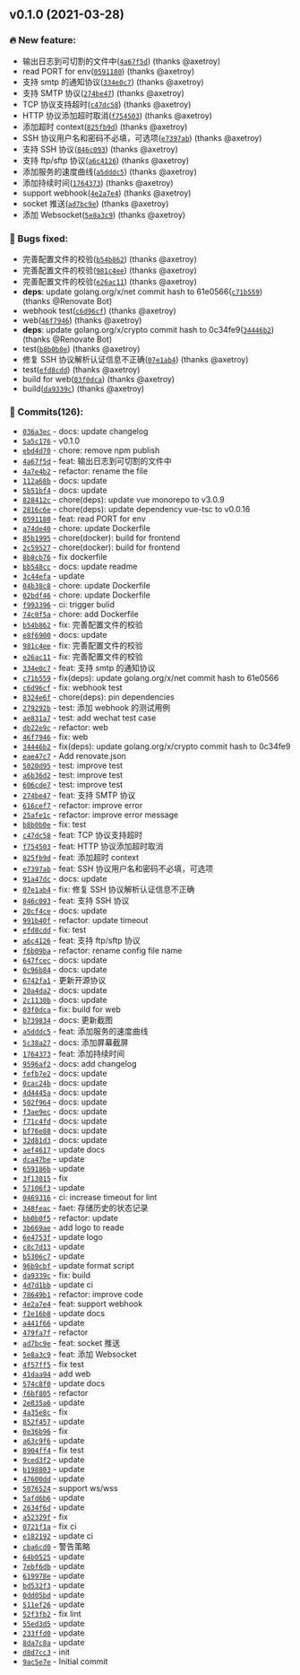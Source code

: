 v0.1.0 (2021-03-28)
-------------------

### 🔥 New feature:

-	输出日志到可切割的文件中([`4a67f5d`](https://github.com/axetroy/watchdog/commit/4a67f5d168157babf2cb8bedcefaab2b02ab1628)) (thanks @axetroy)
-	read PORT for env([`0591180`](https://github.com/axetroy/watchdog/commit/05911808a9d7b496db4b349e00a0693789e29486)) (thanks @axetroy)
-	支持 smtp 的通知协议([`334e0c7`](https://github.com/axetroy/watchdog/commit/334e0c7d87fe3a68af1a93eacb0ef4f6a92c1ef1)) (thanks @axetroy)
-	支持 SMTP 协议([`274be47`](https://github.com/axetroy/watchdog/commit/274be47589e284f9a04830b86ca830cf00a3b066)) (thanks @axetroy)
-	TCP 协议支持超时([`c47dc58`](https://github.com/axetroy/watchdog/commit/c47dc583797df22ae728a747696583711fe78fd9)) (thanks @axetroy)
-	HTTP 协议添加超时取消([`f754503`](https://github.com/axetroy/watchdog/commit/f7545038e4bcd223aa61bf94b4205f1775f0b1a9)) (thanks @axetroy)
-	添加超时 context([`825fb9d`](https://github.com/axetroy/watchdog/commit/825fb9d10f2c30422a09fb756d9e7a257da174bf)) (thanks @axetroy)
-	SSH 协议用户名和密码不必填，可选项([`e7397ab`](https://github.com/axetroy/watchdog/commit/e7397abc01fe19d107969dfb991b3993e708eb67)) (thanks @axetroy)
-	支持 SSH 协议([`846c093`](https://github.com/axetroy/watchdog/commit/846c093c0a12c39f48162215cb4c81e5aeebb706)) (thanks @axetroy)
-	支持 ftp/sftp 协议([`a6c4126`](https://github.com/axetroy/watchdog/commit/a6c41263615895bf1a99f2cb253b02137472e6ca)) (thanks @axetroy)
-	添加服务的速度曲线([`a5dddc5`](https://github.com/axetroy/watchdog/commit/a5dddc521f2919ff232074b795f12dccb0f81305)) (thanks @axetroy)
-	添加持续时间([`1764373`](https://github.com/axetroy/watchdog/commit/17643739ad94b03e1badc3f83304c230a2e7de49)) (thanks @axetroy)
-	support webhook([`4e2a7e4`](https://github.com/axetroy/watchdog/commit/4e2a7e482e2749293f292ea8f90b7192b456bfc3)) (thanks @axetroy)
-	socket 推送([`ad7bc9e`](https://github.com/axetroy/watchdog/commit/ad7bc9e3a084a5da0a8d1bab98c516f1a9cc4107)) (thanks @axetroy)
-	添加 Websocket([`5e8a3c9`](https://github.com/axetroy/watchdog/commit/5e8a3c9da373e7c51b9447c359be06d9e1c9da14)) (thanks @axetroy)

### 🐛 Bugs fixed:

-	完善配置文件的校验([`b54b862`](https://github.com/axetroy/watchdog/commit/b54b862a74d05ff70a12d9529b70eb0e0d5818f2)) (thanks @axetroy)
-	完善配置文件的校验([`981c4ee`](https://github.com/axetroy/watchdog/commit/981c4ee96252139624454ed2d2945abe387aa044)) (thanks @axetroy)
-	完善配置文件的校验([`e26ac11`](https://github.com/axetroy/watchdog/commit/e26ac11e1e6d433ffd6eefaf61539df93f811a39)) (thanks @axetroy)
-	**deps**: update golang.org/x/net commit hash to 61e0566([`c71b559`](https://github.com/axetroy/watchdog/commit/c71b559ddd3e497cb66ed74f66a035fe473a887c)) (thanks @Renovate Bot)
-	webhook test([`c6d96cf`](https://github.com/axetroy/watchdog/commit/c6d96cf8cc8117b89fef149d20a1808bceb5d99e)) (thanks @axetroy)
-	web([`46f7946`](https://github.com/axetroy/watchdog/commit/46f7946c47053d1f71e5b668bae90ed3724ef600)) (thanks @axetroy)
-	**deps**: update golang.org/x/crypto commit hash to 0c34fe9([`34446b2`](https://github.com/axetroy/watchdog/commit/34446b2ed9b67ad914dfc97b621bcd99bb0a309b)) (thanks @Renovate Bot)
-	test([`b8b0b0e`](https://github.com/axetroy/watchdog/commit/b8b0b0ee0bc7d7e31534853cf8a0bd8f9aafcecf)) (thanks @axetroy)
-	修复 SSH 协议解析认证信息不正确([`07e1ab4`](https://github.com/axetroy/watchdog/commit/07e1ab4f590ae34e8616b59171ad877c0165b947)) (thanks @axetroy)
-	test([`efd8cdd`](https://github.com/axetroy/watchdog/commit/efd8cddbf2a1fc050b2975264f70962164758070)) (thanks @axetroy)
-	build for web([`03f0dca`](https://github.com/axetroy/watchdog/commit/03f0dcae72903cc4365b58d8a2d8e132e2d1a579)) (thanks @axetroy)
-	build([`da9339c`](https://github.com/axetroy/watchdog/commit/da9339c822862b8ee3b5004379885f05075c895e)) (thanks @axetroy)

### 💪 Commits(126):

-	[`036a3ec`](https://github.com/axetroy/watchdog/commit/036a3ec63a001190820a82a8849f4d13a191eac1) - docs: update changelog
-	[`5a5c176`](https://github.com/axetroy/watchdog/commit/5a5c176f077218bd53aa68a95eeddd9a0d934fb8) - v0.1.0
-	[`ebd4d70`](https://github.com/axetroy/watchdog/commit/ebd4d703f146c70eccfb59f3dc5965ba96eddfa1) - chore: remove npm publish
-	[`4a67f5d`](https://github.com/axetroy/watchdog/commit/4a67f5d168157babf2cb8bedcefaab2b02ab1628) - feat: 输出日志到可切割的文件中
-	[`4a7e4b2`](https://github.com/axetroy/watchdog/commit/4a7e4b2cc1bcef243d203aed6ca8057a1dbd4d11) - refactor: rename the file
-	[`112a68b`](https://github.com/axetroy/watchdog/commit/112a68bd14949ead10997cecbf5bb14f399b1f34) - docs: update
-	[`5b51bf4`](https://github.com/axetroy/watchdog/commit/5b51bf4152aa7385cd7efc244195fd69b8437205) - docs: update
-	[`828412c`](https://github.com/axetroy/watchdog/commit/828412c5e8b9177986f3b98b5621ebd8f304cf66) - chore(deps): update vue monorepo to v3.0.9
-	[`2816c6e`](https://github.com/axetroy/watchdog/commit/2816c6eeb85199ada8d7ad97e379325cad21c362) - chore(deps): update dependency vue-tsc to v0.0.16
-	[`0591180`](https://github.com/axetroy/watchdog/commit/05911808a9d7b496db4b349e00a0693789e29486) - feat: read PORT for env
-	[`a74de40`](https://github.com/axetroy/watchdog/commit/a74de4028ec7f67718b5293650d09386528072dd) - chore: update Dockerfile
-	[`85b1995`](https://github.com/axetroy/watchdog/commit/85b19950a0a36fd8173e6d38c48bcd1b49670233) - chore(docker): build for frontend
-	[`2c59527`](https://github.com/axetroy/watchdog/commit/2c5952749e29703366efaf73de4d7922ba958569) - chore(docker): build for frontend
-	[`8b8cb76`](https://github.com/axetroy/watchdog/commit/8b8cb76e3703084302cbf9fca82597ece06e325f) - fix dockerfile
-	[`bb548cc`](https://github.com/axetroy/watchdog/commit/bb548cc6c05f9f029fd17f51743b2827c64df88e) - docs: update readme
-	[`3c44efa`](https://github.com/axetroy/watchdog/commit/3c44efa9b1cf81a3a2851681636cd7e9933b4609) - update
-	[`04b38c8`](https://github.com/axetroy/watchdog/commit/04b38c8f612619e722d874ceab5115004c933ecc) - chore: update Dockerfile
-	[`02bdf46`](https://github.com/axetroy/watchdog/commit/02bdf46879e8e4d3dea6e98327b181022ba08bf8) - chore: update Dockerfile
-	[`f993396`](https://github.com/axetroy/watchdog/commit/f99339641c55f65e7de9778b0eb8852c6606c148) - ci: trigger bulid
-	[`74c0f5a`](https://github.com/axetroy/watchdog/commit/74c0f5a9f65ea604fd1da035bbe7483131905775) - chore: add Dockerfile
-	[`b54b862`](https://github.com/axetroy/watchdog/commit/b54b862a74d05ff70a12d9529b70eb0e0d5818f2) - fix: 完善配置文件的校验
-	[`e8f6900`](https://github.com/axetroy/watchdog/commit/e8f690022c189f766db2b1e0237b519531839fa2) - docs: update
-	[`981c4ee`](https://github.com/axetroy/watchdog/commit/981c4ee96252139624454ed2d2945abe387aa044) - fix: 完善配置文件的校验
-	[`e26ac11`](https://github.com/axetroy/watchdog/commit/e26ac11e1e6d433ffd6eefaf61539df93f811a39) - fix: 完善配置文件的校验
-	[`334e0c7`](https://github.com/axetroy/watchdog/commit/334e0c7d87fe3a68af1a93eacb0ef4f6a92c1ef1) - feat: 支持 smtp 的通知协议
-	[`c71b559`](https://github.com/axetroy/watchdog/commit/c71b559ddd3e497cb66ed74f66a035fe473a887c) - fix(deps): update golang.org/x/net commit hash to 61e0566
-	[`c6d96cf`](https://github.com/axetroy/watchdog/commit/c6d96cf8cc8117b89fef149d20a1808bceb5d99e) - fix: webhook test
-	[`8324e6f`](https://github.com/axetroy/watchdog/commit/8324e6f38c0efaa6a8a37c4683f3e71e9c8206f4) - chore(deps): pin dependencies
-	[`279292b`](https://github.com/axetroy/watchdog/commit/279292beb1a484f72dc2d4a2d3bf569c8b3b418c) - test: 添加 webhook 的测试用例
-	[`ae831a7`](https://github.com/axetroy/watchdog/commit/ae831a7e065e40dc6a2db542bb0de17112ac4c15) - test: add wechat test case
-	[`db22e9c`](https://github.com/axetroy/watchdog/commit/db22e9c3ff816c3859f58fa0538ab9b1bdcf937e) - refactor: web
-	[`46f7946`](https://github.com/axetroy/watchdog/commit/46f7946c47053d1f71e5b668bae90ed3724ef600) - fix: web
-	[`34446b2`](https://github.com/axetroy/watchdog/commit/34446b2ed9b67ad914dfc97b621bcd99bb0a309b) - fix(deps): update golang.org/x/crypto commit hash to 0c34fe9
-	[`eae47c7`](https://github.com/axetroy/watchdog/commit/eae47c72893da77c753c195c0233b7842b09b091) - Add renovate.json
-	[`5020d95`](https://github.com/axetroy/watchdog/commit/5020d95d13a7f2202c07bd6e85c8e646c4802dcf) - test: improve test
-	[`a6b36d2`](https://github.com/axetroy/watchdog/commit/a6b36d257e64d966f53a86f3b4228f5465b4c0d7) - test: improve test
-	[`606cde7`](https://github.com/axetroy/watchdog/commit/606cde74f40394963c3d6eadf92dae7cda2350e3) - test: improve test
-	[`274be47`](https://github.com/axetroy/watchdog/commit/274be47589e284f9a04830b86ca830cf00a3b066) - feat: 支持 SMTP 协议
-	[`616cef7`](https://github.com/axetroy/watchdog/commit/616cef70ee377d316f3068950e6ca1d799cddfa8) - refactor: improve error
-	[`25afe1c`](https://github.com/axetroy/watchdog/commit/25afe1c9e283293f11c5beb0ef311f5f89f36790) - refactor: improve error message
-	[`b8b0b0e`](https://github.com/axetroy/watchdog/commit/b8b0b0ee0bc7d7e31534853cf8a0bd8f9aafcecf) - fix: test
-	[`c47dc58`](https://github.com/axetroy/watchdog/commit/c47dc583797df22ae728a747696583711fe78fd9) - feat: TCP 协议支持超时
-	[`f754503`](https://github.com/axetroy/watchdog/commit/f7545038e4bcd223aa61bf94b4205f1775f0b1a9) - feat: HTTP 协议添加超时取消
-	[`825fb9d`](https://github.com/axetroy/watchdog/commit/825fb9d10f2c30422a09fb756d9e7a257da174bf) - feat: 添加超时 context
-	[`e7397ab`](https://github.com/axetroy/watchdog/commit/e7397abc01fe19d107969dfb991b3993e708eb67) - feat: SSH 协议用户名和密码不必填，可选项
-	[`91a47dc`](https://github.com/axetroy/watchdog/commit/91a47dc8d0a3b151e105ae9179e41e62666e1708) - docs: update
-	[`07e1ab4`](https://github.com/axetroy/watchdog/commit/07e1ab4f590ae34e8616b59171ad877c0165b947) - fix: 修复 SSH 协议解析认证信息不正确
-	[`846c093`](https://github.com/axetroy/watchdog/commit/846c093c0a12c39f48162215cb4c81e5aeebb706) - feat: 支持 SSH 协议
-	[`20cf4ce`](https://github.com/axetroy/watchdog/commit/20cf4ceef8eece75fff57bb5d281d9aacae7f0a2) - docs: update
-	[`991b40f`](https://github.com/axetroy/watchdog/commit/991b40f02d9c239be1ca5f025857ea07dbcace69) - refactor: update timeout
-	[`efd8cdd`](https://github.com/axetroy/watchdog/commit/efd8cddbf2a1fc050b2975264f70962164758070) - fix: test
-	[`a6c4126`](https://github.com/axetroy/watchdog/commit/a6c41263615895bf1a99f2cb253b02137472e6ca) - feat: 支持 ftp/sftp 协议
-	[`f6b09ba`](https://github.com/axetroy/watchdog/commit/f6b09ba866fee444192b51147ab181a7a1fc7d09) - refactor: rename config file name
-	[`647fcec`](https://github.com/axetroy/watchdog/commit/647fcec07c424b6c9b384e269b44cd71edc6c554) - docs: update
-	[`0c96b84`](https://github.com/axetroy/watchdog/commit/0c96b84fad62743c3414889e729ba30782d642b4) - docs: update
-	[`6742fa1`](https://github.com/axetroy/watchdog/commit/6742fa1ac0f04e17b1f80f3f2ae8e7a44cebd3e8) - 更新开源协议
-	[`20a4da2`](https://github.com/axetroy/watchdog/commit/20a4da2c9e05b308f7f760533523ec72abc7c239) - docs: update
-	[`2c1130b`](https://github.com/axetroy/watchdog/commit/2c1130be5be5db1143e7c010a2c00d78bd972db8) - docs: update
-	[`03f0dca`](https://github.com/axetroy/watchdog/commit/03f0dcae72903cc4365b58d8a2d8e132e2d1a579) - fix: build for web
-	[`b739834`](https://github.com/axetroy/watchdog/commit/b739834bb4202ef2d15c275cf7a428141f8b8cc8) - docs: 更新截图
-	[`a5dddc5`](https://github.com/axetroy/watchdog/commit/a5dddc521f2919ff232074b795f12dccb0f81305) - feat: 添加服务的速度曲线
-	[`5c38a27`](https://github.com/axetroy/watchdog/commit/5c38a27ad8587033a4739f442ff1eb42356a0f2a) - docs: 添加屏幕截屏
-	[`1764373`](https://github.com/axetroy/watchdog/commit/17643739ad94b03e1badc3f83304c230a2e7de49) - feat: 添加持续时间
-	[`9596af2`](https://github.com/axetroy/watchdog/commit/9596af28fe0231154ac378c91c74942f261dfbbe) - docs: add changelog
-	[`fefb7e2`](https://github.com/axetroy/watchdog/commit/fefb7e219c003826f26f67c632488cc42f7b6d87) - docs: update
-	[`0cac24b`](https://github.com/axetroy/watchdog/commit/0cac24b4976bb3cf18deee45b8785da2e3cdd437) - docs: update
-	[`4d4445a`](https://github.com/axetroy/watchdog/commit/4d4445a8f4de1310d15968b9a0dfbab290f66dc3) - docs: update
-	[`502f964`](https://github.com/axetroy/watchdog/commit/502f9641183b16a3c00a544c1bfa32b859868ef5) - docs: update
-	[`f3ae9ec`](https://github.com/axetroy/watchdog/commit/f3ae9ec6a1184e871663aa8165829c0b33acf7c7) - docs: update
-	[`f71c4fd`](https://github.com/axetroy/watchdog/commit/f71c4fdf9ccd58469c8f7c80dd300feef1c19e31) - docs: update
-	[`bf76e88`](https://github.com/axetroy/watchdog/commit/bf76e8849f530d0042f2044e1ca6cd7b96baa78b) - docs: update
-	[`32d81d3`](https://github.com/axetroy/watchdog/commit/32d81d33e1267c8bbc25c6792ee8f3139cf99ca7) - docs: update
-	[`aef4617`](https://github.com/axetroy/watchdog/commit/aef4617b404b5570d7560589c2b26870029c6fc2) - update docs
-	[`dca47be`](https://github.com/axetroy/watchdog/commit/dca47beff25e62799eaa16437ebd93d9083b9d4a) - update
-	[`659186b`](https://github.com/axetroy/watchdog/commit/659186bf8f7f495b200917a7fe85722064709e21) - update
-	[`3f13015`](https://github.com/axetroy/watchdog/commit/3f13015119ce6dcf210a6e1f1345fe99f359bb30) - fix
-	[`57106f3`](https://github.com/axetroy/watchdog/commit/57106f38066e257a3a80bbc21781f1fc77e5547c) - update
-	[`0469316`](https://github.com/axetroy/watchdog/commit/0469316728727f79971e6e7630eaf47fd19e22cd) - ci: increase timeout for lint
-	[`348feac`](https://github.com/axetroy/watchdog/commit/348feacf764e62a1654253b870840c317a2875db) - faet: 存储历史的状态记录
-	[`bb0b0f5`](https://github.com/axetroy/watchdog/commit/bb0b0f5a7044917f2c29b67b9093816f6bda042b) - refactor: update
-	[`3b669ae`](https://github.com/axetroy/watchdog/commit/3b669ae85eb916c95e147cb36426b6cc3fb76a4a) - add logo to reade
-	[`6e4753f`](https://github.com/axetroy/watchdog/commit/6e4753ff5b2985fed93dbd1e7b08c9f34252e5f9) - update logo
-	[`c8c7d13`](https://github.com/axetroy/watchdog/commit/c8c7d1378804f9084c3066e7a299610c1bad4e3e) - update
-	[`b5306c7`](https://github.com/axetroy/watchdog/commit/b5306c76e5dde08cf72d2bafabd0a0f4d33e01ce) - update
-	[`96b9cbf`](https://github.com/axetroy/watchdog/commit/96b9cbf4a9d72dba12d664ac0a6afc50b5590b80) - update format script
-	[`da9339c`](https://github.com/axetroy/watchdog/commit/da9339c822862b8ee3b5004379885f05075c895e) - fix: build
-	[`4d7d1bb`](https://github.com/axetroy/watchdog/commit/4d7d1bb4e960d13be43200034923e779eb796a49) - update ci
-	[`78649b1`](https://github.com/axetroy/watchdog/commit/78649b1f628b8bd1b342b0519674611e420a0840) - refactor: improve code
-	[`4e2a7e4`](https://github.com/axetroy/watchdog/commit/4e2a7e482e2749293f292ea8f90b7192b456bfc3) - feat: support webhook
-	[`f2e16b8`](https://github.com/axetroy/watchdog/commit/f2e16b899a0b67695dca8c74dc4b09e39ef8cfc8) - update docs
-	[`a441f66`](https://github.com/axetroy/watchdog/commit/a441f66a95bb46d8eae4ee69178d3af09891a3cb) - update
-	[`479fa7f`](https://github.com/axetroy/watchdog/commit/479fa7f82445491845197c9f0f50bf3ec76d53c2) - refactor
-	[`ad7bc9e`](https://github.com/axetroy/watchdog/commit/ad7bc9e3a084a5da0a8d1bab98c516f1a9cc4107) - feat: socket 推送
-	[`5e8a3c9`](https://github.com/axetroy/watchdog/commit/5e8a3c9da373e7c51b9447c359be06d9e1c9da14) - feat: 添加 Websocket
-	[`4f57ff5`](https://github.com/axetroy/watchdog/commit/4f57ff52d7d5028571715405151b2567ecf685f6) - fix test
-	[`41daa94`](https://github.com/axetroy/watchdog/commit/41daa94afac9972f41e64d6f48a54a7505aa7263) - add web
-	[`574c8f0`](https://github.com/axetroy/watchdog/commit/574c8f0101e560be9c5e33bdff25ca039963d18c) - update docs
-	[`f6bf805`](https://github.com/axetroy/watchdog/commit/f6bf805fae2c602b763bdb45d4c34fd904dd9593) - refactor
-	[`2e835a6`](https://github.com/axetroy/watchdog/commit/2e835a68bc26c1a62f989bbca0552d0530fd2c73) - update
-	[`4a35e8c`](https://github.com/axetroy/watchdog/commit/4a35e8c4121f16ee9e9a37b2810988d8bd8cd942) - fix
-	[`852f457`](https://github.com/axetroy/watchdog/commit/852f4572d99ac9cdda434823bbd18cfd31102226) - update
-	[`0e36b96`](https://github.com/axetroy/watchdog/commit/0e36b966b41be817c33c344f0ccc56e98d7c24fa) - fix
-	[`a63c9f6`](https://github.com/axetroy/watchdog/commit/a63c9f67de454fe92fd4e9e88d75895c3a488f35) - update
-	[`8904ff4`](https://github.com/axetroy/watchdog/commit/8904ff48c5979e6c9a78d1826e808d7cb938d4ca) - fix test
-	[`9ced3f2`](https://github.com/axetroy/watchdog/commit/9ced3f26629d521160090971d1fb7a269972d7e8) - update
-	[`b198803`](https://github.com/axetroy/watchdog/commit/b1988036af7ba21d271bc348111291d108f9c76c) - update
-	[`47600dd`](https://github.com/axetroy/watchdog/commit/47600dd9341e5ff6a72754ea539f8e02ee3baa43) - update
-	[`5076524`](https://github.com/axetroy/watchdog/commit/5076524c328b8bf4002014e5713c56581c04ee33) - support ws/wss
-	[`5afd6b6`](https://github.com/axetroy/watchdog/commit/5afd6b6c2c7692c995f37a5bde953da9aa323c55) - update
-	[`2634f6d`](https://github.com/axetroy/watchdog/commit/2634f6d0066236c0c7bf9834c7a870f2c7744bb4) - update
-	[`a52329f`](https://github.com/axetroy/watchdog/commit/a52329f851a9880619ef7d4bfed099f05f656fcf) - fix
-	[`0721f1a`](https://github.com/axetroy/watchdog/commit/0721f1a4aa7795ab33902fe929762fc2b2df2e73) - fix ci
-	[`e182192`](https://github.com/axetroy/watchdog/commit/e182192482bca02c40205d335a6f42af8e2b0f10) - update ci
-	[`cba6cd0`](https://github.com/axetroy/watchdog/commit/cba6cd0326bd6ff5f997a2f997ffccaef5c5c2c7) - 警告策略
-	[`64b0525`](https://github.com/axetroy/watchdog/commit/64b05254913c8cb09b7e6e0bad9c581929dfa2ee) - update
-	[`7ebf6db`](https://github.com/axetroy/watchdog/commit/7ebf6dbda36e45935ef6b666a602db1774a7381c) - update
-	[`619978e`](https://github.com/axetroy/watchdog/commit/619978e996e049719d2716ee9ae082b79e316624) - update
-	[`bd532f3`](https://github.com/axetroy/watchdog/commit/bd532f3c45554d7472281b4fe09ebf7da25ec520) - update
-	[`0dd05bd`](https://github.com/axetroy/watchdog/commit/0dd05bd781a7d3f2c8f88424ae96595e0748c137) - update
-	[`511ef26`](https://github.com/axetroy/watchdog/commit/511ef2684952d0be2e14006b3f00d9252dc76dd0) - update
-	[`52f3fb2`](https://github.com/axetroy/watchdog/commit/52f3fb2ab80fb4e5581882018162ac40619cbf64) - fix lint
-	[`55ed3d5`](https://github.com/axetroy/watchdog/commit/55ed3d5bef8ca78022fa3806115ef47c657dcf53) - update
-	[`233ffd0`](https://github.com/axetroy/watchdog/commit/233ffd0d6cff9a88f2e2dd4fb313ac03dccc430f) - update
-	[`8da7c8a`](https://github.com/axetroy/watchdog/commit/8da7c8ae0bdbf37a2b38da9a3540a160a7e1fc1b) - update
-	[`d8d7cc3`](https://github.com/axetroy/watchdog/commit/d8d7cc3658233ea8d1b3bee813888264d3cc8ed7) - init
-	[`9ac5e7e`](https://github.com/axetroy/watchdog/commit/9ac5e7ec098a4980236baa0c53223acfd07f91da) - Initial commit
